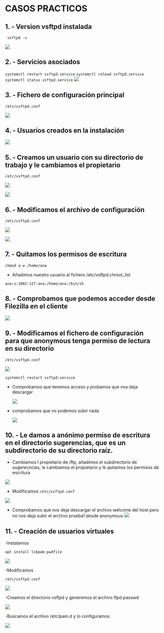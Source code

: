 # CASOS PRACTICOS

## 1. - Version vsftpd instalada

  ` vsftpd -v`
  
   ![](https://github.com/anasalasro/Vsftpd/blob/main/Vsftpd/versionvsftpd.png)


## 2. - Servicios asociados

   ` systemctl restart vsftpd.service `
   ` systemctl reload vsftpd.service `
   ` systemctl status vsftpd.service `
   ![](https://github.com/anasalasro/Vsftpd/blob/main/Vsftpd/instalacionvsftpd.png)
    
## 3. - Fichero de configuración principal

 ` /etc/vsftpd.conf `
 
   ![](https://github.com/anasalasro/Vsftpd/blob/main/Vsftpd/archivoconf.png)

## 4. - Usuarios creados en la instalación
 
   ![](https://github.com/anasalasro/Vsftpd/blob/main/Vsftpd/a%C3%B1adeusuariosalcrear.png)
  
## 5. - Creamos un usuario con su directorio de trabajo y le cambiamos el propietario

 ` /etc/vsftpd.conf `
 
   ![](https://github.com/anasalasro/Vsftpd/blob/main/Vsftpd/creardirectorioyusuarioana.png)
   
   ![](https://github.com/anasalasro/Vsftpd/blob/main/Vsftpd/cambiamoselgrupo.png)
   
## 6. - Modificamos el archivo de configuración

 ` /etc/vsftpd.conf `
 
   ![](https://github.com/anasalasro/Vsftpd/blob/main/Vsftpd/configuracion1.png)
   
   ![](https://github.com/anasalasro/Vsftpd/blob/main/Vsftpd/configuracion1.1.png)
   
## 7. - Quitamos los permisos de escritura

` chmod a-w /home/ana `

  - Añadimos nuestro usuario al fichero /etc/vsftpd.chroot_list
  
` ana:x:1002:127:ana:/home/ana:/bin/sh `

## 8. - Comprobamos que podemos acceder desde Filezilla en el cliente
 
   ![](https://github.com/anasalasro/Vsftpd/blob/main/Vsftpd/acceso1.png)
   
## 9. - Modificamos el fichero de configuración para que anonymous tenga permiso de lectura en su directorio

 ` /etc/vsftpd.conf `
 
   ![](https://github.com/anasalasro/Vsftpd/blob/main/Vsftpd/anonymousactivo.png)
   
 `systemctl restart vsftpd.service`
 
 - Comprobamos que tenemos acceso y probamos que nos deja descargar
 
     ![](https://github.com/anasalasro/Vsftpd/blob/main/Vsftpd/acessoanonymous.png)
  
 - comprobamos que no podemos subir nada
 
     ![](https://github.com/anasalasro/Vsftpd/blob/main/Vsftpd/anonymousnodejasubir.png)

## 10. - Le damos a anónimo permiso de escritura en el directorio sugerencias, que es un subdirectorio de su directorio raíz.

  - Cambiamos l propietario de /ftp, añadimos el subdirectorio de sugerecncias, le cambiamos el propietario y le quitamos los permisos de escritura
 
   ![](https://github.com/anasalasro/Vsftpd/blob/main/Vsftpd/sugerenciasypermisos.png)
  
  - Modificamos ` /etc/vsftpd.conf `
  
   ![](https://github.com/anasalasro/Vsftpd/blob/main/Vsftpd/permisoescriturasugerencias.png)      
  - Comprobamos que nos deja descargar el archivo welcome del host pero no nos deja subir el archivo prueba1 desde anonymous
   ![](https://github.com/anasalasro/Vsftpd/blob/main/Vsftpd/nosdejabajarwelcomeperonosubirprueba1.png) 
   
  ## 11. - Creación de usuarios virtuales
  -Instalamos
  
 ` apt install libpam-pwdfile `
 
   ![](https://github.com/anasalasro/Vsftpd/blob/main/Vsftpd/anonymousactivo.png)
   
   -Modificamos 
   
   ` /etc/vsftpd.conf `
   
   ![](https://github.com/anasalasro/Vsftpd/blob/main/Vsftpd/configuracionusuariosvirtuales.png)
   
   -Creamos el directorio vsftpd y generemos el archivo ftpd.passwd 
   
   ![](https://github.com/anasalasro/Vsftpd/blob/main/Vsftpd/creamosusuario1ysucarpeta.png)
   
   -Buscamos el archivo /etc/pam.d y lo configuramos 
   
   ![](https://github.com/anasalasro/Vsftpd/blob/main/Vsftpd/etcpamdvsftpd.png)
